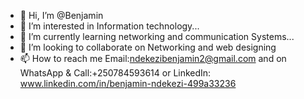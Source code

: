 - 👋 Hi, I’m @Benjamin
- 👀 I’m interested in Information technology...
- 🌱 I’m currently learning networking and communication Systems...
- 💞️ I’m looking to collaborate on Networking and web designing 
- 📫 How to reach me  Email:ndekezibenjamin2@gmail.com and on WhatsApp & Call:+250784593614 or LinkedIn: www.linkedin.com/in/benjamin-ndekezi-499a33236

<!---
Ndekestro/Ndekestro is a ✨ special ✨ repository because its `README.md` (this file) appears on your GitHub profile.
You can click the Preview link to take a look at your changes.
--->
